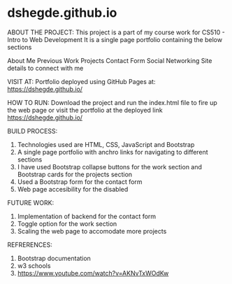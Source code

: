 # dshegde.github.io

ABOUT THE PROJECT:
This project is a part of my course work for CS510 - Intro to Web Development
It is a single page portfolio containing the below sections

About Me
Previous Work
Projects
Contact Form
Social Networking Site details to connect with me

VISIT AT:
Portfolio deployed using GitHub Pages at: https://dshegde.github.io/

HOW TO RUN:
Download the project and run the index.html file to fire up the web page or visit the portfolio at the deployed link https://dshegde.github.io/

BUILD PROCESS:
1. Technologies used are HTML, CSS, JavaScript and Bootstrap
2. A single page portfolio with anchro links for navigating to different sections
3. I have used Bootstrap collapse buttons for the work section and Bootstrap cards for the projects section
4. Used a Bootstrap form for the contact form
5. Web page accesibility for the disabled 

FUTURE WORK:
1. Implementation of backend for the contact form
2. Toggle option for the work section
3. Scaling the web page to accomodate more projects

REFRERENCES:
1. Bootstrap documentation
2. w3 schools
3. https://www.youtube.com/watch?v=AKNvTxWOdKw 


